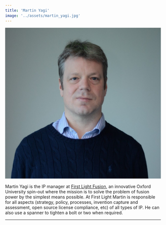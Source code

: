 ```yaml
---
title: 'Martin Yagi'
image: '../assets/martin_yagi.jpg'
---
```


![Martin Yagi](../assets/martin_yagi.jpg)

Martin Yagi is the IP manager at [First Light Fusion](https://firstlightfusion.com/), an innovative Oxford University spin-out where the mission is to solve the problem of fusion power by the simplest means possible. At First Light Martin is responsible for all aspects (strategy, policy, processes, invention capture and assessment, open source license compliance, etc) of all types of IP. He can also use a spanner to tighten a bolt or two when required.

---
